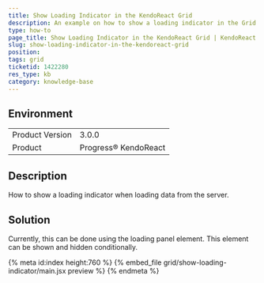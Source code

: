 ```yaml
---
title: Show Loading Indicator in the KendoReact Grid
description: An example on how to show a loading indicator in the Grid
type: how-to
page_title: Show Loading Indicator in the KendoReact Grid | KendoReact Grid
slug: show-loading-indicator-in-the-kendoreact-grid
position:
tags: grid
ticketid: 1422280
res_type: kb
category: knowledge-base
---
```


## Environment
<table>
    <tbody>
	    <tr>
	    	<td>Product Version</td>
	    	<td>3.0.0</td>
	    </tr>
	    <tr>
	    	<td>Product</td>
	    	<td>Progress® KendoReact</td>
	    </tr>
    </tbody>
</table>


## Description
How to show a loading indicator when loading data from the server.

## Solution
Currently, this can be done using the loading panel element. This element can be shown and hidden conditionally.

{% meta id:index height:760 %}
{% embed_file grid/show-loading-indicator/main.jsx preview %}
{% endmeta %}
